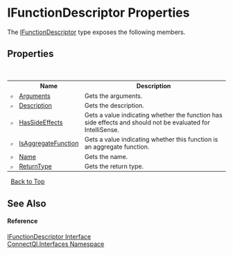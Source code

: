 # IFunctionDescriptor Properties
 

The <a href="T_ConnectQl_Interfaces_IFunctionDescriptor">IFunctionDescriptor</a> type exposes the following members.


## Properties
&nbsp;<table><tr><th></th><th>Name</th><th>Description</th></tr><tr><td>![Public property](media/pubproperty.gif "Public property")</td><td><a href="P_ConnectQl_Interfaces_IFunctionDescriptor_Arguments">Arguments</a></td><td>
Gets the arguments.</td></tr><tr><td>![Public property](media/pubproperty.gif "Public property")</td><td><a href="P_ConnectQl_Interfaces_IFunctionDescriptor_Description">Description</a></td><td>
Gets the description.</td></tr><tr><td>![Public property](media/pubproperty.gif "Public property")</td><td><a href="P_ConnectQl_Interfaces_IFunctionDescriptor_HasSideEffects">HasSideEffects</a></td><td>
Gets a value indicating whether the function has side effects and should not be evaluated for IntelliSense.</td></tr><tr><td>![Public property](media/pubproperty.gif "Public property")</td><td><a href="P_ConnectQl_Interfaces_IFunctionDescriptor_IsAggregateFunction">IsAggregateFunction</a></td><td>
Gets a value indicating whether this function is an aggregate function.</td></tr><tr><td>![Public property](media/pubproperty.gif "Public property")</td><td><a href="P_ConnectQl_Interfaces_IFunctionDescriptor_Name">Name</a></td><td>
Gets the name.</td></tr><tr><td>![Public property](media/pubproperty.gif "Public property")</td><td><a href="P_ConnectQl_Interfaces_IFunctionDescriptor_ReturnType">ReturnType</a></td><td>
Gets the return type.</td></tr></table>&nbsp;
<a href="#ifunctiondescriptor-properties">Back to Top</a>

## See Also


#### Reference
<a href="T_ConnectQl_Interfaces_IFunctionDescriptor">IFunctionDescriptor Interface</a><br /><a href="N_ConnectQl_Interfaces">ConnectQl.Interfaces Namespace</a><br />